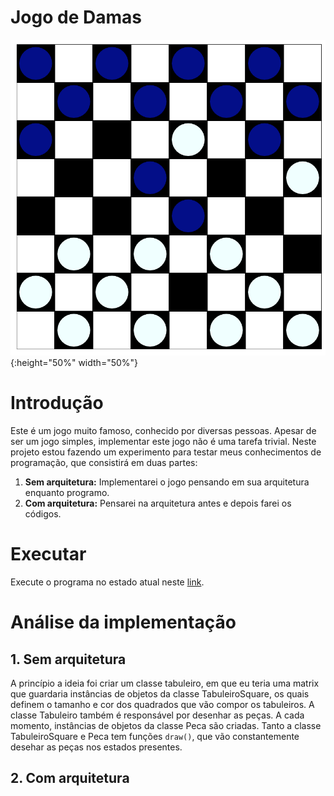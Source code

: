 
# Jogo de Damas
![](tabuleiro.png){:height="50%" width="50%"} 

# Introdução

Este é um jogo muito famoso, conhecido por diversas pessoas. Apesar de ser um jogo simples, implementar este jogo não é uma tarefa trivial.
Neste projeto estou fazendo um experimento para testar meus conhecimentos de programação, que consistirá em duas partes:
1) **Sem arquitetura:** Implementarei o jogo pensando em sua arquitetura enquanto programo.
2) **Com arquitetura:** Pensarei na arquitetura antes e depois farei os códigos.

# Executar

Execute o programa no estado atual neste [link](edupinhata.github.io/proj/programandoemminutos/07.damas/damas-completo.html).

# Análise da implementação

## 1. Sem arquitetura

A princípio a ideia foi criar um classe tabuleiro, em que eu teria uma matrix que guardaria instâncias de objetos da classe TabuleiroSquare, os quais definem o tamanho e cor dos quadrados que vão compor os tabuleiros.
A classe Tabuleiro também é responsável por desenhar as peças. A cada momento, instâncias de objetos da classe Peca são criadas. Tanto a classe TabuleiroSquare e Peca tem funções `draw()`, que vão constantemente desehar as peças nos estados presentes.

## 2. Com arquitetura


